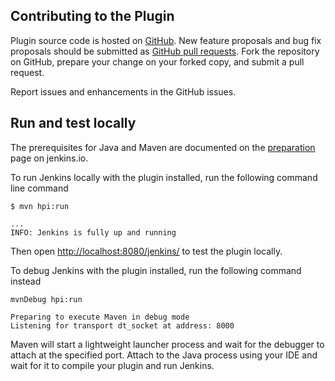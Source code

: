 ## Contributing to the Plugin

Plugin source code is hosted on [GitHub](https://github.com/jenkinsci/jetbrains-space-plugin).
New feature proposals and bug fix proposals should be submitted as
[GitHub pull requests](https://help.github.com/articles/creating-a-pull-request).
Fork the repository on GitHub, prepare your change on your forked
copy, and submit a pull request.

Report issues and enhancements in the GitHub issues.

## Run and test locally

The prerequisites for Java and Maven are documented on the [preparation](https://www.jenkins.io/doc/developer/tutorial/prepare/) page on jenkins.io.

To run Jenkins locally with the plugin installed, run the following command line command
```console
$ mvn hpi:run
```
```text
...	
INFO: Jenkins is fully up and running
```

Then open <http://localhost:8080/jenkins/> to test the plugin locally.

To debug Jenkins with the plugin installed, run the following command instead
```console
mvnDebug hpi:run
```
```text
Preparing to execute Maven in debug mode
Listening for transport dt_socket at address: 8000
```

Maven will start a lightweight launcher process and wait for the debugger to attach at the specified port. Attach to the Java process using your IDE and
wait for it to compile your plugin and run Jenkins.